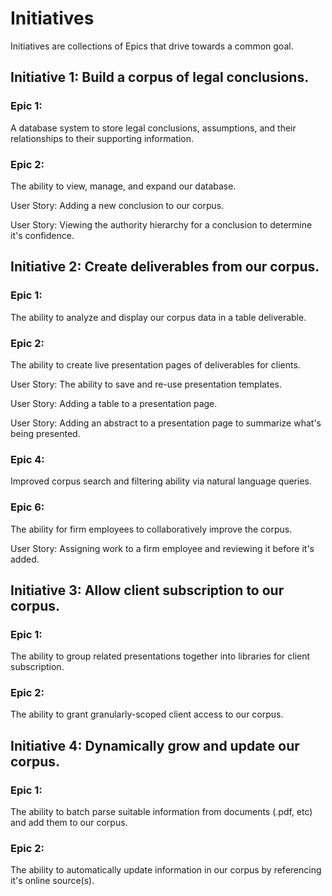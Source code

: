 # Initiatives

Initiatives are collections of Epics that drive towards a common goal.

## Initiative 1: Build a corpus of legal conclusions.

### Epic 1:

A database system to store legal conclusions, assumptions, and their relationships to their supporting information.

### Epic 2:

The ability to view, manage, and expand our database.

User Story:
Adding a new conclusion to our corpus.

User Story:
Viewing the authority hierarchy for a conclusion to determine it's confidence.

## Initiative 2: Create deliverables from our corpus.

### Epic 1:

The ability to analyze and display our corpus data in a table deliverable.

### Epic 2:

The ability to create live presentation pages of deliverables for clients.

User Story:
The ability to save and re-use presentation templates.

User Story:
Adding a table to a presentation page.

User Story:
Adding an abstract to a presentation page to summarize what's being presented.

### Epic 4:

Improved corpus search and filtering ability via natural language queries.

### Epic 6:

The ability for firm employees to collaboratively improve the corpus.

User Story: Assigning work to a firm employee and reviewing it before it's added.

## Initiative 3: Allow client subscription to our corpus.

### Epic 1:

The ability to group related presentations together into libraries for client subscription.

### Epic 2:

The ability to grant granularly-scoped client access to our corpus.

## Initiative 4: Dynamically grow and update our corpus.

### Epic 1:

The ability to batch parse suitable information from documents (.pdf, etc) and add them to our corpus.

### Epic 2:

The ability to automatically update information in our corpus by referencing it's online source(s).
